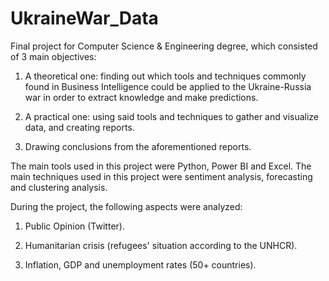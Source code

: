 # UkraineWar_Data
Final project for Computer Science & Engineering degree, which consisted of 3 main objectives:

1. A theoretical one: finding out which tools and techniques commonly found in Business Intelligence could be applied to the Ukraine-Russia war in order to extract knowledge and make predictions.

2. A practical one: using said tools and techniques to gather and visualize data, and creating reports.

3. Drawing conclusions from the aforementioned reports.

The main tools used in this project were Python, Power BI and Excel.
The main techniques used in this project were sentiment analysis, forecasting and clustering analysis.

During the project, the following aspects were analyzed:

1. Public Opinion (Twitter).

2. Humanitarian crisis (refugees' situation according to the UNHCR).

3. Inflation, GDP and unemployment rates (50+ countries).
